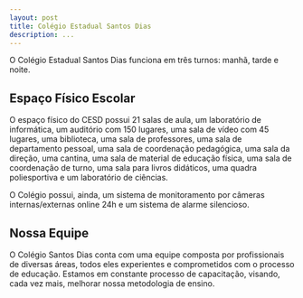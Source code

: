 ```yaml
---
layout: post
title: Colégio Estadual Santos Dias
description: ...
---
```


O Colégio Estadual Santos Dias funciona em três turnos: manhã, tarde e noite. 

## Espaço Físico Escolar

O espaço físico do CESD  possui 21 salas de aula, um laboratório de informática, um auditório com 150 lugares, uma sala de vídeo com 45 lugares, uma biblioteca, uma sala de professores, uma sala de departamento pessoal, uma sala de coordenação pedagógica, uma sala da direção, uma cantina, uma sala de material de educação física, uma sala de coordenação de turno, uma sala para livros didáticos, uma quadra poliesportiva e um laboratório de ciências.

O Colégio possui, ainda, um sistema de monitoramento por câmeras internas/externas online 24h e um sistema de alarme silencioso.

## Nossa Equipe

O Colégio Santos Dias conta com uma equipe composta por profissionais de diversas áreas, todos eles experientes e comprometidos  com o processo de educação. Estamos em constante processo de capacitação, visando, cada vez mais, melhorar nossa metodologia de ensino.
